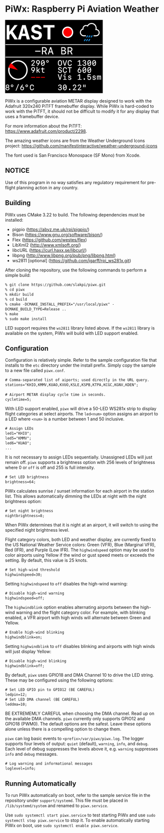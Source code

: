 PiWx: Raspberry Pi Aviation Weather
===================================

![Weather Display](support/images/sample.png)

PiWx is a configurable aviation METAR display designed to work with the
Adafruit 320x240 PiTFT framebuffer display. While PiWx is hard-coded to work
with the PiTFT, it should not be difficult to modify it for any display that
uses a framebuffer device.

For more information about the PiTFT: <https://www.adafruit.com/product/2298>.

The amazing weather icons are from the Weather Underground Icons project:
<https://github.com/manifestinteractive/weather-underground-icons>

The font used is San Francisco Monospace (SF Mono) from Xcode.

NOTICE
------

Use of this program in no way satisfies any regulatory requirement for pre-
flight planning action in any country.

Building
--------

PiWx uses CMake 3.22 to build. The following dependencies must be installed:

* pigpio (<https://abyz.me.uk/rpi/pigpio/>)
* Bison (<https://www.gnu.org/software/bison/>)
* Flex (<https://github.com/westes/flex>)
* LibXml2 (<http://www.xmlsoft.org/>)
* libcURL (<https://curl.haxx.se/libcurl/>)
* libpng (<http://www.libpng.org/pub/png/libpng.html>)
* ws2811 [optional] (<https://github.com/jgarff/rpi_ws281x.git>)

After cloning the repository, use the following commands to perform a simple
build:

    % git clone https://github.com/slakpi/piwx.git
    % cd piwx
    % mkdir build
    % cd build
    % cmake -DCMAKE_INSTALL_PREFIX="/usr/local/piwx" -DCMAKE_BUILD_TYPE=Release ..
    % make
    % sudo make install

LED support requires the `ws2811` library listed above. If the `ws2811` library
is available on the system, PiWx will build with LED support enabled.

Configuration
-------------

Configuration is relatively simple. Refer to the sample configuration file that
installs to the `etc` directory under the install prefix. Simply copy the
sample to a new file called `piwx.conf`.

    # Comma-separated list of aiports; used directly in the URL query.
    stations="KHIO,KMMV,KUAO,KVUO,KSLE,KSPB,KTPA,KCGC,KGNV,KDEN";

    # Airport METAR display cycle time in seconds.
    cycletime=5;

With LED support enabled, `piwx` will drive a 50-LED WS281x strip to display
flight categories at select airports. The `led<num>` option assigns an airport
to a LED where `<num>` is a number between 1 and 50 inclusive.

    # Assign LEDs
    led1="KHIO";
    led5="KMMV";
    led6="KUAO";
    ...

It is not necessary to assign LEDs sequentially. Unassigned LEDs will just
remain off. `piwx` supports a brightness option with 256 levels of brightness
where 0 or `off` is off and 255 is full intensity.

    # Set LED brightness
    brightness=64;

PiWx calculates sunrise / sunset information for each airport in the station
list. This allows automatically dimming the LEDs at night with the night
brightness option:

    # Set night brightness
    nightbrightness=8;

When PiWx determines that it is night at an airport, it will switch to using the
specified night brightness level.

Flight category colors, both LED and weather display, are currently fixed to
the US National Weather Service colors: Green (VFR), Blue (Marginal VFR),
Red (IFR), and Purple (Low IFR). The `highwindspeed` option may be used to
color airports using Yellow if the wind or gust speed meets or exceeds the
setting. By default, this value is 25 knots.

    # Set high-wind threshold
    highwindspeed=30;

Setting `highwindspeed` to `off` disables the high-wind warning:

    # Disable high-wind warning
    highwindspeed=off;

The `highwindblink` option enables alternating airports between the high-wind
warning and the flight category color. For example, with blinking enabled, a
VFR airport with high winds will alternate between Green and Yellow.

    # Enable high-wind blinking
    highwindblink=on;

Setting `highwindblink` to `off` disables blinking and airports with high winds
will just display Yellow:

    # Disable high-wind blinking
    highwindblink=off;

By default, `piwx` uses GPIO18 and DMA Channel 10 to drive the LED string.
These may be configured using the following options:

    # Set LED GPIO pin to GPIO12 (BE CAREFUL)
    ledpin=12;
    # Set LED DMA channel (BE CAREFUL)
    leddma=10;

BE EXTREMEMLY CAREFUL when choosing the DMA channel. Read up on the available
DMA channels. `piwx` currently only supports GPIO12 and GPIO18 (PWM0). The
default options are the safest. Leave these options alone unless there is a
compelling option to change them.

`piwx` can log basic events to `<prefix>/var/piwx/piwx.log`. The logger supports
four levels of output: `quiet` (default), `warning`, `info`, and `debug`. Each
level of debug suppresses the levels above it, e.g. `warning` suppresses `info`
and `debug` messages.

    # Log warning and informational messages
    loglevel=info;

Running Automatically
---------------------

To run PiWx automatically on boot, refer to the sample service file in the
repository under `support/systemd`. This file must be placed in
`/lib/systemd/system` and renamed to `piwx.service`.

Use `sudo systemctl start piwx.service` to test starting PiWx and use
`sudo systemctl stop piwx.service` to stop it. To enable automatically starting
PiWx on boot, use `sudo systemctl enable piwx.service`.
